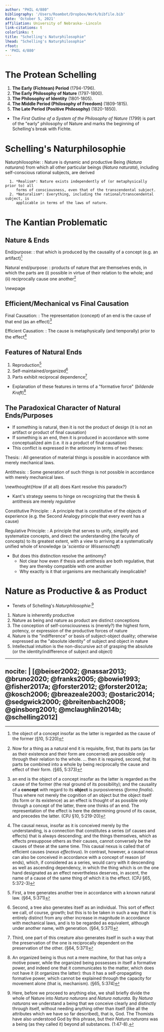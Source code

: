 ```yaml
---
author: "PHIL 4/880"
bibliography: '/Users/Roambot/Dropbox/Work/bibfile.bib'
date: 'October 5, 2021'
affiliation: University of Nebraska--Lincoln 
link-citations: t 
colorlinks: t 
title: "Schelling's Naturphilosophie"
lhead: "Schelling's Naturphilosophie" 
rfoot: 
- 'PHIL 4/880'
---
```


# The Protean Schelling

1. **The Early (Fichtean) Period** (1794-1796). 
2. **The Early Philosophy of Nature** (1797-1800). 
3. **The Philosophy of Identity** (1801-1805). 
4. **The Middle Period (Philosophy of Freedom)** (1809-1815). 
5. **The Late Period (Positive Philosophy)** (1820-1850). 

- The *First Outline of a System of the Philosophy of Nature* (1799) is part of the
  "early" philosophy of Nature and marks the beginning of Schelling's break with
  Fichte. 
  
  
# Schelling's Naturphilosophie

Naturphilosophie: 
:   Nature is dynamic and productive Being (*Natura naturans*) from which all other
  particular beings (*Natura naturata*), including self-conscious rational subjects,
  are derived
  
      1. *Realism*: Nature exists independently of (or metaphysically prior to) all
         forms of consciousness, even that of the transcendental subject.
      2. *Naturalism*: Everything, including the rational/transcendental subject, is
         applicable in terms of the laws of nature.


# The Kantian Problematic

## Nature & Ends ##

End/purpose:
  :  that which is produced by the causality of a concept (e.g. an artifact)[^2]

[^2]: the object of a concept insofar as the latter is regarded as the cause of the former (§10, 5:220)
  
Natural end/purpose:
  : products of nature that are themselves ends, in which the parts are (i)
  possible in virtue of their relation to the whole; and (ii) reciprocally
  cause one another[^3]

[^3]: Now for a thing as a natural end it is requisite, ﬁrst, that its parts
  (as far as their existence and their form are concerned) are possible only
  through their relation to the whole. ... then it is required, second, that
  its parts be combined into a whole by being reciprocally the cause and
  effect of their form. (§65, 5:373)
  

\newpage


## Efficient/Mechanical vs Final Causation
  
Final Causation:
:  The representation (concept) of an end is the cause of that end (as an effect)[^8]

Efficient Causation:
:  The cause is metaphysically (and temporally) prior to the effect[^9]


[^9]: The causal nexus, insofar as it is conceived merely by the understanding, is a
    connection that constitutes a series (of causes and effects) that is always
    descending; and the things themselves, which as effects presuppose others as
    their causes, cannot conversely be the causes of these at the same time. This
    causal nexus is called that of efﬁcient causes (*nexus effectivus*). In contrast,
    however, a causal nexus can also be conceived in accordance with a concept of
    reason (of ends), which, if considered as a series, would carry with it
    descending as well as ascending dependency, in which the thing which is on the
    one hand designated as an effect nevertheless deserves, in ascent, the name of a
    cause of the same thing of which it is the effect. (CPJ §65, 5:372-3)


[^8]: an end is the object of a concept insofar as the latter is regarded as the
    cause of the former (the real ground of its possibility); and the causality of a
    **concept** with regard to its **object** is purposiveness (*forma ﬁnalis*). Thus
    where not merely the cognition of an object but the object itself (its form or
    its existence) as an effect is thought of as possible only through a concept of
    the latter, there one thinks of an end. The representation of the effect is here
    the determining ground of its cause, and precedes the latter. (CPJ §10, 5:219-20)

## Features of Natural Ends ##

1. Reproduction[^4]
2. Self-maintained/organized[^5]
3. Parts exhibit reciprocal dependence[^6]

- Explanation of these features in terms of a "formative force" (*bildende
  Kraft*)[^7]

## The Paradoxical Character of Natural Ends/Purposes

- If something is natural, then it is not the product of design (it is not an
      artifact or product of final causation)
- If something is an end, then it is produced in accordance with some conceptualized
      aim (i.e. it *is* a product of final causation)
- This conflict is expressed in the antinomy in terms of two theses:

Thesis:
:   All generation of material things is possible in accordance with
    merely mechanical laws.

Antithesis:
:   Some generation of such things is not possible in accordance with
    merely mechanical laws.

\newthought{How (if at all) does Kant resolve this paradox?}

- Kant's strategy seems to hinge on recognizing that the thesis & antithesis
  are merely *regulative*
  
Constitutive Principle:
  : A principle that is constitutive of the objects of experience (e.g. the
  Second Analogy principle that every event has a cause)

Regulative Principle:
  : A principle that serves to unify, simplify and systematize concepts, and
  direct the understanding (the faculty of concepts) to its greatest extent,
  with a view to arriving at a systematically unified whole of knowledge (a
  '*scientia* or *Wissenschaft*)

- But does this distinction resolve the antinomy?
    - Not clear how even if thesis and antithesis are both regulative,
      that they are thereby compatible with one another
    - Why exactly is it that organisms are mechanically inexplicable?


[^4]: First, a tree generates another tree in accordance with a known natural
    law. (§64, 5:371)

 
[^5]: Second, a tree also generates itself as an individual. This sort of
    effect we call, of course, growth; but this is to be taken in such a way
    that it is entirely distinct from any other increase in magnitude in
    accordance with mechanical laws, and is to be regarded as equivalent,
    although under another name, with generation. (§64, 5:371)

[^6]: Third, one part of this creature also generates itself in such a way
    that the preservation of the one is reciprocally dependent on the
    preservation of the other. (§64, 5:371)

[^7]: An organized being is thus not a mere machine, for that has only a
    motive power, while the organized being possesses in itself a formative
    power, and indeed one that it communicates to the matter, which does not
    have it (it organizes the latter): thus it has a self-propagating
    formative power, which cannot be explained through the capacity for
    movement alone (that is, mechanism). (§65, 5:374)


# Nature as Productive & as Product

- Tenets of Schelling's *Naturphilosophie*:[^10]

[^10]: Here, before we proceed to anything else, we shall briefly divide the
whole of Nature into *Natura naturans* and *Natura naturata*. By *Natura
naturans* we understand a being that we conceive clearly and distinctly
through itself, without needing anything other than itself (like all the
attributes which we have so far described), that is, God. The Thomists
have also understood God by this phrase, but their *Natura naturans* was
a being (as they called it) beyond all substances. (1:47-8).


1.  Nature is inherently productive
2.  Nature as being and nature as product are distinct conceptions
3.  The conception of self-consciousness is (merely?) the highest form, potency, or
    expression of the productive forces of nature
4.  Nature is the \"indifference\" or basis of subject-object duality;
    otherwise expressed as the \"absolute identity\" of subject and
    object in nature
5.  Intellectual intuition is the non-discursive act of grasping the
    absolute (or the identity/indifference of subject and object)


---
nocite: |
    [@beiser2002; @nassar2013; @bruno2020; @franks2005; @bowie1993; @fisher2017a;
    @forster2012; @forster2012a; @kosch2006; @breazeale2003; @ostaric2014;
    @sedgwick2000; @breitenbach2008; @ginsborg2001; @mclaughlin2014b; @schelling2012]
---
